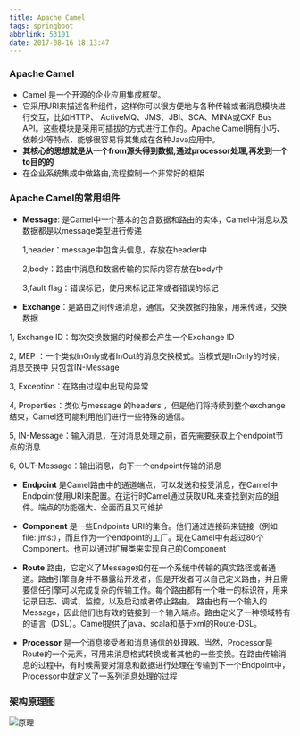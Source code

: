 ```yaml
---
title: Apache Camel
tags: springboot
abbrlink: 53101
date: 2017-08-16 18:13:47
---
```

### Apache Camel
- Camel 是一个开源的企业应用集成框架。
- 它采用URI来描述各种组件，这样你可以很方便地与各种传输或者消息模块进行交互，比如HTTP、 ActiveMQ、JMS、JBI、SCA、MINA或CXF Bus API。这些模块是采用可插拔的方式进行工作的。Apache Camel拥有小巧、依赖少等特点，能够很容易将其集成在各种Java应用中。
- **其核心的思想就是从一个from源头得到数据,通过processor处理,再发到一个to目的的**
- 在企业系统集成中做路由,流程控制一个非常好的框架

### Apache Camel的常用组件
- **Message**: 是Camel中一个基本的包含数据和路由的实体，Camel中消息以及数据都是以message类型进行传递

  1,header：message中包含头信息，存放在header中

  2,body：路由中消息和数据传输的实际内容存放在body中

  3,fault flag：错误标记，使用来标记正常或者错误的标记

- **Exchange**：是路由之间传递消息，通信，交换数据的抽象，用来传递，交换数据

 1, Exchange ID：每次交换数据的时候都会产生一个Exchange ID

 2, MEP ：一个类似InOnly或者InOut的消息交换模式。当模式是InOnly的时候，消息交换中  只包含IN-Message

 3, Exception：在路由过程中出现的异常

 4, Properties：类似与message 的headers ，但是他们将持续到整个exchange结束，Camel还可能利用他们进行一些特殊的通信。

 5, IN-Message：输入消息，在对消息处理之前，首先需要获取上个endpoint节点的消息

 6, OUT-Message：输出消息，向下一个endpoint传输的消息

- **Endpoint** 是Camel路由中的通道端点，可以发送和接受消息，在Camel中Endpoint使用URI来配置。在运行时Camel通过获取URL来查找到对应的组件。端点的功能强大、全面而且又可维护

- **Component** 是一些Endpoints URI的集合。他们通过连接码来链接（例如file:,jms:），而且作为一个endpoint的工厂。现在Camel中有超过80个Component。也可以通过扩展类来实现自己的Component

- **Route** 路由，它定义了Message如何在一个系统中传输的真实路径或者通道。路由引擎自身并不暴露给开发者，但是开发者可以自己定义路由，并且需要信任引擎可以完成复杂的传输工作。每个路由都有一个唯一的标识符，用来记录日志、调试、监控，以及启动或者停止路由。
路由也有一个输入的Message，因此他们也有效的链接到一个输入端点。路由定义了一种领域特有的语言（DSL）。Camel提供了java、scala和基于xml的Route-DSL。

- **Processor** 是一个消息接受者和消息通信的处理器。当然，Processor是Route的一个元素，可用来消息格式转换或者其他的一些变换。在路由传输消息的过程中，有时候需要对消息和数据进行处理在传输到下一个Endpoint中，Processor中就定义了一系列消息处理的过程

### 架构原理图
![原理](http://camel.apache.org/architecture.data/camel-components.png)